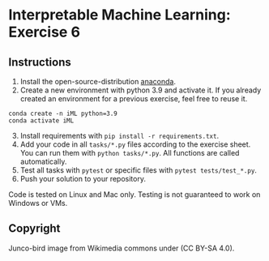 # Interpretable Machine Learning: Exercise 6

## Instructions

1. Install the open-source-distribution [anaconda](https://www.anaconda.com/products/individual).
2. Create a new environment with python 3.9 and activate it. If you already created an environment for a previous exercise, feel free to reuse it.
```
conda create -n iML python=3.9
conda activate iML
```

3. Install requirements with `pip install -r requirements.txt`.
4. Add your code in all `tasks/*.py` files according to the exercise sheet. You can run them with `python tasks/*.py`. All functions are called automatically.
5. Test all tasks with `pytest` or specific files with `pytest tests/test_*.py`.
6. Push your solution to your repository.

Code is tested on Linux and Mac only. Testing is not guaranteed to work on Windows or VMs.

## Copyright

Junco-bird image from Wikimedia commons under (CC BY-SA 4.0).
